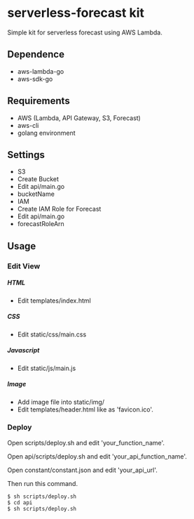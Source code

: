 # serverless-forecast kit
Simple kit for serverless forecast using AWS Lambda.


## Dependence
- aws-lambda-go
- aws-sdk-go


## Requirements
- AWS (Lambda, API Gateway, S3, Forecast)
- aws-cli
- golang environment

## Settings
 - S3
  - Create Bucket
  - Edit api/main.go
   - bucketName
 - IAM
  - Create IAM Role for Forecast
  - Edit api/main.go
   - forecastRoleArn

## Usage

### Edit View
##### HTML
- Edit templates/index.html

##### CSS
- Edit static/css/main.css

##### Javascript
- Edit static/js/main.js

##### Image
- Add image file into static/img/
- Edit templates/header.html like as 'favicon.ico'.

### Deploy
Open scripts/deploy.sh and edit 'your_function_name'.

Open api/scripts/deploy.sh and edit 'your_api_function_name'.

Open constant/constant.json and edit 'your_api_url'.


Then run this command.

```
$ sh scripts/deploy.sh
$ cd api
$ sh scripts/deploy.sh
```
